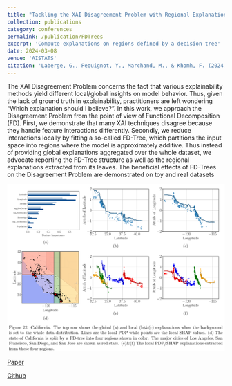 ```yaml
---
title: "Tackling the XAI Disagreement Problem with Regional Explanations"
collection: publications
category: conferences
permalink: /publication/FDTrees
excerpt: 'Compute explanations on regions defined by a decision tree'
date: 2024-03-08
venue: 'AISTATS'
citation: 'Laberge, G., Pequignot, Y., Marchand, M., & Khomh, F. (2024, May). Tackling the XAI Disagreement Problem with Regional Explanations. In International Conference on Artificial Intelligence and Statistics (AISTATS) (Vol. 238).'
---
```


The XAI Disagreement Problem concerns the fact that various explainability methods yield different local/global insights on model
behavior. Thus, given the lack of ground truth in explainability, practitioners are left wondering “Which explanation should I believe?”.
In this work, we approach the Disagreement Problem from the point of view of Functional Decomposition (FD). First, we
demonstrate that many XAI techniques disagree because they handle feature interactions differently. Secondly, we reduce interactions
locally by fitting a so-called FD-Tree, which partitions the input space into regions where the model is approximately additive.
Thus instead of providing global explanations aggregated over the whole dataset, we advocate reporting the FD-Tree structure as well
as the regional explanations extracted from its leaves. The beneficial effects of FD-Trees on the Disagreement Problem are demonstrated
on toy and real datasets

![california](/images/papers/results.png)

[Paper](https://hal.science/hal-04480870/document)

[Github](https://github.com/gablabc/UXAI_ANOVA)
